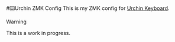 #⌨️Urchin ZMK Config
This is my ZMK config for [Urchin Keyboard](https://github.com/duckyb/urchin).

>[!WARNING]
>This is a work in progress.
